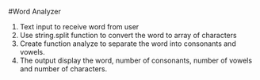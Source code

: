 #Word Analyzer

1) Text input to receive word from user
2) Use string.split function to convert the word to array of characters
3) Create function analyze to separate the word into consonants and vowels.
4) The output display the word, number of consonants, number of vowels and number of characters.
